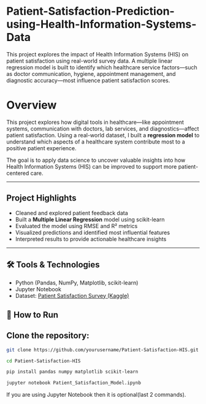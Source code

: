 # Patient-Satisfaction-Prediction-using-Health-Information-Systems-Data
This project explores the impact of Health Information Systems (HIS) on patient satisfaction using real-world survey data. A multiple linear regression model is built to identify which healthcare service factors—such as doctor communication, hygiene, appointment management, and diagnostic accuracy—most influence patient satisfaction scores.

# Overview

This project explores how digital tools in healthcare—like appointment systems, communication with doctors, lab services, and diagnostics—affect patient satisfaction. Using a real-world dataset, I built a **regression model** to understand which aspects of a healthcare system contribute most to a positive patient experience.

The goal is to apply data science to uncover valuable insights into how Health Information Systems (HIS) can be improved to support more patient-centered care.

---

## Project Highlights

- Cleaned and explored patient feedback data
- Built a **Multiple Linear Regression** model using scikit-learn
- Evaluated the model using RMSE and R² metrics
- Visualized predictions and identified most influential features
- Interpreted results to provide actionable healthcare insights

---

## 🛠️ Tools & Technologies

- Python (Pandas, NumPy, Matplotlib, scikit-learn)
- Jupyter Notebook
- Dataset: [Patient Satisfaction Survey (Kaggle)](https://www.kaggle.com/datasets/vdimitrievska/patient-satisfaction-dataset/data)

## 📌 How to Run

## Clone the repository:
   ```bash
   git clone https://github.com/yourusername/Patient-Satisfaction-HIS.git

   cd Patient-Satisfaction-HIS

   pip install pandas numpy matplotlib scikit-learn

   jupyter notebook Patient_Satisfaction_Model.ipynb
  ```
  If you are using Jupyter Notebook then it is optional(last 2 commands).
